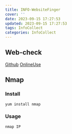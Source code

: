 ```yaml
---
title: INFO-WebsiteFinger
cover: ''
date: 2023-09-15 17:27:53
updated: 2023-09-15 17:27:53
tags: InfoCollect
categories: InfoCollect
---
```


## Web-check
[Github]()
[OnlineUse](https://web-check.xyz/)


## Nmap

### Install
```
yum install nmap
```

### Usage
```
nmap IP
```

